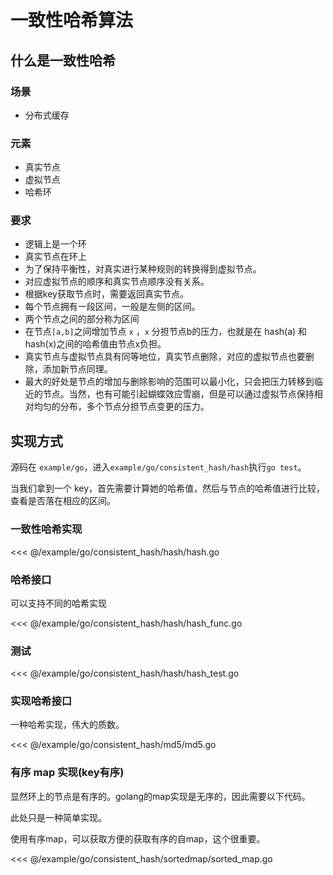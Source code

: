 # 一致性哈希算法

## 什么是一致性哈希

### 场景

- 分布式缓存

### 元素

- 真实节点
- 虚拟节点
- 哈希环

### 要求

- 逻辑上是一个环
- 真实节点在环上
- 为了保持平衡性，对真实进行某种规则的转换得到虚拟节点。
- 对应虚拟节点的顺序和真实节点顺序没有关系。
- 根据key获取节点时，需要返回真实节点。
- 每个节点拥有一段区间，一般是左侧的区间。
- 两个节点之间的部分称为区间
- 在节点`[a,b]`之间增加节点 `x` ，`x` 分担节点b的压力，也就是在 hash(a) 和 hash(x)之间的哈希值由节点x负担。
- 真实节点与虚拟节点具有同等地位，真实节点删除，对应的虚拟节点也要删除，添加新节点同理。
- 最大的好处是节点的增加与删除影响的范围可以最小化，只会把压力转移到临近的节点。当然，也有可能引起蝴蝶效应雪崩，但是可以通过虚拟节点保持相对均匀的分布，多个节点分担节点变更的压力。

## 实现方式

源码在 `example/go`，进入`example/go/consistent_hash/hash`执行`go test`。

当我们拿到一个 key，首先需要计算她的哈希值，然后与节点的哈希值进行比较，查看是否落在相应的区间。

### 一致性哈希实现

<<< @/example/go/consistent_hash/hash/hash.go

### 哈希接口

可以支持不同的哈希实现

<<< @/example/go/consistent_hash/hash/hash_func.go

### 测试

<<< @/example/go/consistent_hash/hash/hash_test.go

### 实现哈希接口

一种哈希实现，伟大的质数。

<<< @/example/go/consistent_hash/md5/md5.go

### 有序 map 实现(key有序)

显然环上的节点是有序的。golang的map实现是无序的，因此需要以下代码。

此处只是一种简单实现。

使用有序map，可以获取方便的获取有序的自map，这个很重要。

<<< @/example/go/consistent_hash/sortedmap/sorted_map.go